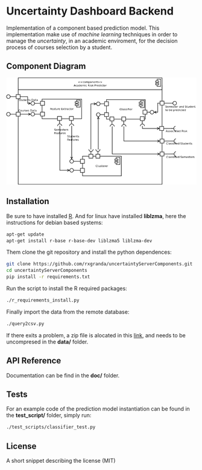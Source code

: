 # Uncertainty Dashboard Backend

Implementation of a component based prediction model. This implementation make use of *machine learning* techniques in order to manage the *uncertainty*, in an academic enviroment, for the decision process of courses selection by a student.

## Component Diagram

<img src="https://raw.githubusercontent.com/rxgranda/uncertaintyServerComponents/master/doc/Diagram_componentes_v1.2.png">

## Installation

Be sure to have installed [R](https://cran.r-project.org/bin/).
And for linux have installed **liblzma**, here the instructions for debian based systems:

```bash
apt-get update
apt-get install r-base r-base-dev liblzma5 liblzma-dev
```
Them clone the git repository and install the python dependences:
```bash
git clone https://github.com/rxgranda/uncertaintyServerComponents.git
cd uncertaintyServerComponents
pip install -r requirements.txt
```

Run the script to install the R required packages:
```bash
./r_requirements_install.py
```

Finally import the data from the remote database:
```bash
./query2csv.py
```
If there exits a problem, a zip file is alocated in this [link](https://drive.google.com/a/cti.espol.edu.ec/file/d/0B9kjd1_TSf0VMHk0N2R1R21QbGM/view?userstoinvite=fsalvador23@gmail.com&ts=5658873e&actionButton=1), and needs to be uncompresed in the **data/** folder.

## API Reference

Documentation can be find in the **doc/** folder.

## Tests

For an example code of the prediction model instantiation can be found in the **test_script/** folder, simply run:
```bash
./test_scripts/classifier_test.py
```

## License

A short snippet describing the license (MIT)

